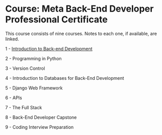 # Course: Meta Back-End Developer Professional Certificate

This course consists of nine courses.  Notes to each one, if available, are linked.

1 - [Introduction to Back-end Development](intro/README.md)

2 - Programming in Python

3 - Version Control

4 - Introduction to Databases for Back-End Development

5 - Django Web Framework

6 - APIs

7 - The Full Stack

8 - Back-End Developer Capstone

9 - Coding Interview Preparation
